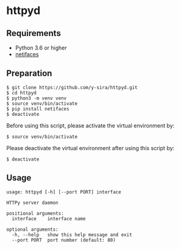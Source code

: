 # httpyd

## Requirements

- Python 3.6 or higher
- [netifaces](https://pypi.org/project/netifaces/)

## Preparation

```console
$ git clone https://github.com/y-sira/httpyd.git
$ cd httpyd
$ python3 -m venv venv
$ source venv/bin/activate
$ pip install netifaces
$ deactivate
```

Before using this script, please activate the virtual environment by:

```console
$ source venv/bin/activate
```

Please deactivate the virtual environment after using this script by:

```console
$ deactivate
```

## Usage

```
usage: httpyd [-h] [--port PORT] interface

HTTPy server daemon

positional arguments:
  interface    interface name

optional arguments:
  -h, --help   show this help message and exit
  --port PORT  port number (default: 80)
```
